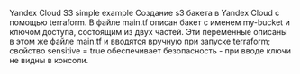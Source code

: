 Yandex Cloud S3 simple example
Создание s3 бакета в Yandex Cloud с помощью terraform.
В файле main.tf описан бакет с именем my-bucket и ключом доступа, состоящим из двух частей. Эти переменные описаны в этом же файле main.tf и вводятся вручную при запуске terraform; свойство sensitive = true обеспечивает безопасность - при вводе ключи не видны в консоли.
